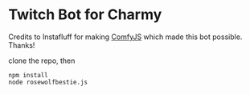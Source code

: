 # Twitch Bot for Charmy

Credits to Instafluff for making [ComfyJS](https://github.com/instafluff/ComfyJS) which made this bot possible. Thanks!

clone the repo, then 

```
npm install
node rosewolfbestie.js
```